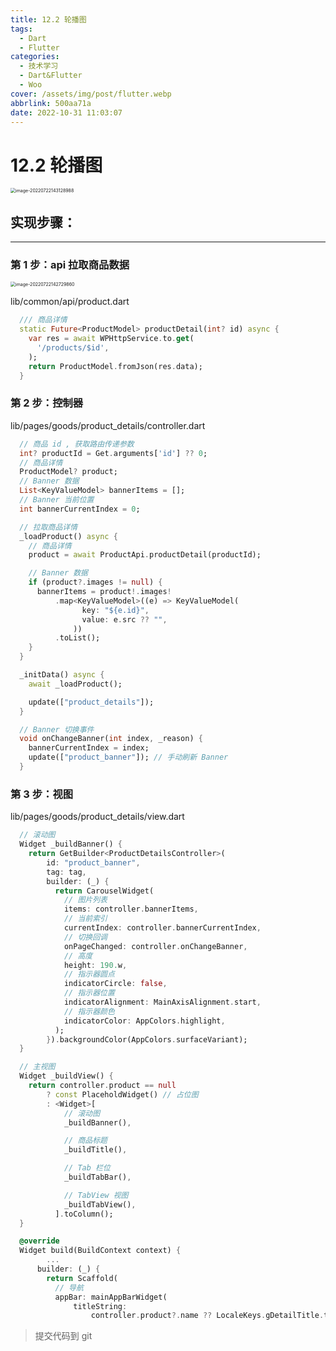 ```yaml
---
title: 12.2 轮播图
tags:
  - Dart
  - Flutter
categories:
  - 技术学习
  - Dart&Flutter
  - Woo
cover: /assets/img/post/flutter.webp
abbrlink: 500aa71a
date: 2022-10-31 11:03:07
---
```


# 12.2 轮播图

<img src="https://ducafecat.oss-cn-beijing.aliyuncs.com/podcast/image-20220722143128988.png" alt="image-20220722143128988" style="zoom:50%;" />

## 实现步骤：

---

### 第 1 步：api 拉取商品数据

<img src="https://ducafecat.oss-cn-beijing.aliyuncs.com/podcast/image-20220722142729860.png" alt="image-20220722142729860" style="zoom:50%;" />

lib/common/api/product.dart

```dart
  /// 商品详情
  static Future<ProductModel> productDetail(int? id) async {
    var res = await WPHttpService.to.get(
      '/products/$id',
    );
    return ProductModel.fromJson(res.data);
  }
```

### 第 2 步：控制器

lib/pages/goods/product_details/controller.dart

```dart
  // 商品 id , 获取路由传递参数
  int? productId = Get.arguments['id'] ?? 0;
  // 商品详情
  ProductModel? product;
  // Banner 数据
  List<KeyValueModel> bannerItems = [];
  // Banner 当前位置
  int bannerCurrentIndex = 0;
```

```dart
  // 拉取商品详情
  _loadProduct() async {
    // 商品详情
    product = await ProductApi.productDetail(productId);

    // Banner 数据
    if (product?.images != null) {
      bannerItems = product!.images!
          .map<KeyValueModel>((e) => KeyValueModel(
                key: "${e.id}",
                value: e.src ?? "",
              ))
          .toList();
    }
  }
```

```dart
  _initData() async {
    await _loadProduct();

    update(["product_details"]);
  }
```

```dart
  // Banner 切换事件
  void onChangeBanner(int index, _reason) {
    bannerCurrentIndex = index;
    update(["product_banner"]); // 手动刷新 Banner
  }
```

### 第 3 步：视图

lib/pages/goods/product_details/view\.dart

```dart
  // 滚动图
  Widget _buildBanner() {
    return GetBuilder<ProductDetailsController>(
        id: "product_banner",
        tag: tag,
        builder: (_) {
          return CarouselWidget(
            // 图片列表
            items: controller.bannerItems,
            // 当前索引
            currentIndex: controller.bannerCurrentIndex,
            // 切换回调
            onPageChanged: controller.onChangeBanner,
            // 高度
            height: 190.w,
            // 指示器圆点
            indicatorCircle: false,
            // 指示器位置
            indicatorAlignment: MainAxisAlignment.start,
            // 指示器颜色
            indicatorColor: AppColors.highlight,
          );
        }).backgroundColor(AppColors.surfaceVariant);
  }
```

```dart
  // 主视图
  Widget _buildView() {
    return controller.product == null
        ? const PlaceholdWidget() // 占位图
        : <Widget>[
            // 滚动图
            _buildBanner(),

            // 商品标题
            _buildTitle(),

            // Tab 栏位
            _buildTabBar(),

            // TabView 视图
            _buildTabView(),
          ].toColumn();
  }
```

```dart
  @override
  Widget build(BuildContext context) {
		...
      builder: (_) {
        return Scaffold(
          // 导航
          appBar: mainAppBarWidget(
              titleString:
                  controller.product?.name ?? LocaleKeys.gDetailTitle.tr),
```

> 提交代码到 git
